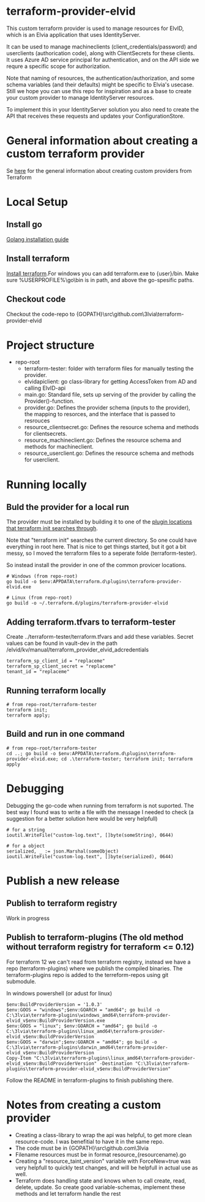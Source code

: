 # terraform-provider-elvid

This custom terraform provider is used to manage resources for ElvID, which is an Elvia application that uses IdentityServer.

It can be used to manage machineclients (client_credentials/password) and userclients (authorication code), along with ClientSecrets for these clients.
It uses Azure AD service principal for authentication, and on the API side we requre a specific scope for authorization.

Note that naming of resources, the authentication/authorization, and some schema variables (and their defaults) might be  specific to Elvia's usecase.
Still we hope you can use this repo for inspiration and as a base to create your custom provider to manage IdentityServer resources.

To implement this in your IdentityServer solution you also need to create the API that receives these requests and updates your ConfigurationStore.

# General information about creating a custom terraform provider

Se [here](https://learn.hashicorp.com/collections/terraform/providers) for the general information about creating custom providers from Terraform 

# Local Setup
## Install go
[Golang installation guide](https://golang.org/doc/install)

## Install terraform
[Install terraform](https://learn.hashicorp.com/terraform/getting-started/install.html).For windows you can add terraform.exe to {user}/bin. Make sure %USERPROFILE%\go\bin is in path, and above the go-spesific paths.

## Checkout code
Checkout the code-repo to {GOPATH}\src\github.com\3lvia\terraform-provider-elvid

# Project structure
* repo-root
  * terraform-tester: folder with terraform files for manually testing the provider.
  * elvidapiclient: go class-library for getting AccessToken from AD and calling ElvID-api
  * main.go: Standard file, sets up serving of the provider by calling the Provider()-function.
  * provider.go: Defines the provider schema (inputs to the provider), the mapping to resorces, and the interface that is passed to resrouces
  * resource_clientsecret.go: Defines the resource schema and methods for clientsecrets.
  * resource_machineclient.go: Defines the resource schema and methods for machineclient.
  * resource_userclient.go: Defines the resource schema and methods for userclient.

# Running locally

## Buld the provider for a local run
The provider must be installed by building it to one of the [plugin locations that terraform init searches through](https://www.terraform.io/docs/extend/how-terraform-works.html#plugin-locations).

Note that "terraform init" searches the current directory. So one could have everything in root here. 
That is nice to get things started, but it got a bit messy, so I moved the terraform files to a seperate folde (terraform-tester).

So instead install the provider in one of the common provicer locations.  
```console
# Windows (from repo-root)
go build -o $env:APPDATA\terraform.d\plugins\terraform-provider-elvid.exe

# Linux (from repo-root)
go build -o ~/.terraform.d/plugins/terraform-provider-elvid
```

## Adding terraform.tfvars to terraform-tester
Create ../terraform-tester/terraform.tfvars and add these variables.
Secret values can be found in vault-dev in the path /elvid/kv/manual/terraform_provider_elvid_adcredentials

```
terraform_sp_client_id = "replaceme"
terraform_sp_client_secret = "replaceme"
tenant_id = "replaceme"
```

## Running terraform locally

```console
# from repo-root/terraform-tester
terraform init;
terraform apply;
```

## Build and run in one command
```console
# from repo-root/terraform-tester
cd ..; go build -o $env:APPDATA\terraform.d\plugins\terraform-provider-elvid.exe; cd .\terraform-tester; terraform init; terraform apply
```

# Debugging
Debugging the go-code when running from terraform is not suported. 
The best way I found was to write a file with the message I needed to check (a suggestion for a better solution here would be very helpfull)

```
# for a string 
ioutil.WriteFile("custom-log.text", []byte(someString), 0644)

# for a object
serialized, _ := json.Marshal(someObject)
ioutil.WriteFile("custom-log.text", []byte(serialized), 0644)
```
# Publish a new release
## Publish to terraform registry
Work in progress

## Publish to terraform-plugins (The old method without terraform registry for terraform <= 0.12)
For terraform 12 we can't read from terraform registry, instead we have a repo (terraform-plugins) where we publish the compiled binaries.
The terraform-plugins repo is added to the terreform-repos using git submodule.

In windows powershell (or adust for linux)
```console
$env:BuildProviderVersion = '1.0.3'
$env:GOOS = "windows";$env:GOARCH = "amd64"; go build -o C:\3lvia\terraform-plugins\windows_amd64\terraform-provider-elvid_v$env:BuildProviderVersion.exe
$env:GOOS = "linux"; $env:GOARCH = "amd64"; go build -o C:\3lvia\terraform-plugins\linux_amd64\terraform-provider-elvid_v$env:BuildProviderVersion
$env:GOOS = "darwin";$env:GOARCH = "amd64"; go build -o C:\3lvia\terraform-plugins\darwin_amd64\terraform-provider-elvid_v$env:BuildProviderVersion
Copy-Item "C:\3lvia\terraform-plugins\linux_amd64\terraform-provider-elvid_v$env:BuildProviderVersion" -Destination "C:\3lvia\terraform-plugins\terraform-provider-elvid_v$env:BuildProviderVersion"
```

Follow the README in terraform-plugins to finish publishing there.

# Notes from creating a custom provider
* Creating a class-library to wrap the api was helpful, to get more clean resource-code. I was benefitial to have it in the same repo. 
* The code must be in {GOPATH}\src\github.com\3lvia
* Filename resources must be in format resource_{resourcename}.go
* Creating a "resource_taint_version" variable with ForceNew=true was very helpfull to quickly test changes, and will be helpfull in actual use as well. 
* Terraform does handling state and knows when to call create, read, delete, update. So create good variable-schemas, implement these methods and let terraform handle the rest
